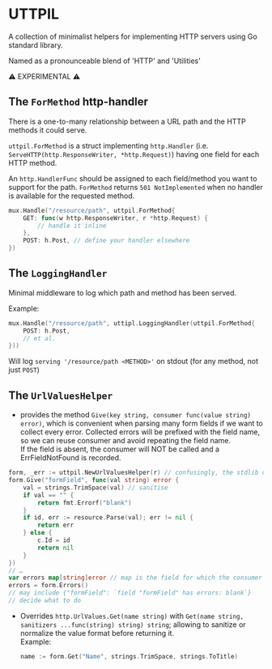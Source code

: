 # UTTPIL

A collection of minimalist helpers for implementing HTTP servers using Go standard library.

Named as a pronounceable blend of 'HTTP' and 'Utilities'

⚠️ EXPERIMENTAL ⚠️

## The `ForMethod` http-handler

There is a one-to-many relationship between a URL path and the HTTP methods it could serve.

`uttpil.ForMethod` is a struct implementing `http.Handler` (i.e. `ServeHTTP(http.ResponseWriter, *http.Request)`) having one field for each HTTP method.

An `http.HandlerFunc` should be assigned to each field/method you want to support for the path. `ForMethod` returns `501 NotImplemented` when no handler is available for the requested method.

```go
mux.Handle("/resource/path", uttpil.ForMethod{
    GET: func(w http.ResponseWriter, r *http.Request) {
		// handle it inline
    },
    POST: h.Post, // define your handler elsewhere
})
```

## The `LoggingHandler`

Minimal middleware to log which path and method has been served.

Example:

```go
mux.Handle("/resource/path", uttipl.LoggingHandler(uttpil.ForMethod{
    POST: h.Post,
    // et al.
}))
```

Will log `serving '/resource/path <METHOD>'` on stdout (for any method, not just `POST`)

## The `UrlValuesHelper`

- provides the method `Give(key string, consumer func(value string) error)`, which is convenient when parsing many form fields if we want to collect every error. Collected errors will be prefixed with the field name, so we can reuse consumer and avoid repeating the field name.  
  If the field is absent, the consumer will NOT be called and a ErrFieldNotFound is recorded.

```go
form, _err := uttpil.NewUrlValuesHelper(r) // confusingly, the stdlib decodes a form into url.Values,
form.Give("formField", func(val string) error {
    val = strings.TrimSpace(val) // sanitise
    if val == "" {
		return fmt.Errorf("blank")
    }
    if id, err := resource.Parse(val); err != nil {
        return err
    } else {
        c.Id = id
        return nil
    }
})
// …
var errors map[string]error // map is the field for which the consumer returned an error (eg. `formField`)
errors = form.Errors()
// may include {"formField": `field "formField" has errors: blank`}
// decide what to do
```

- Overrides `http.UrlValues.Get(name string)` with `Get(name string, sanitizers ...func(string) string) string`; allowing to sanitize or normalize the value format before returning it.  
  Example:
  ```go
  name := form.Get("Name", strings.TrimSpace, strings.ToTitle)
  ``` 
